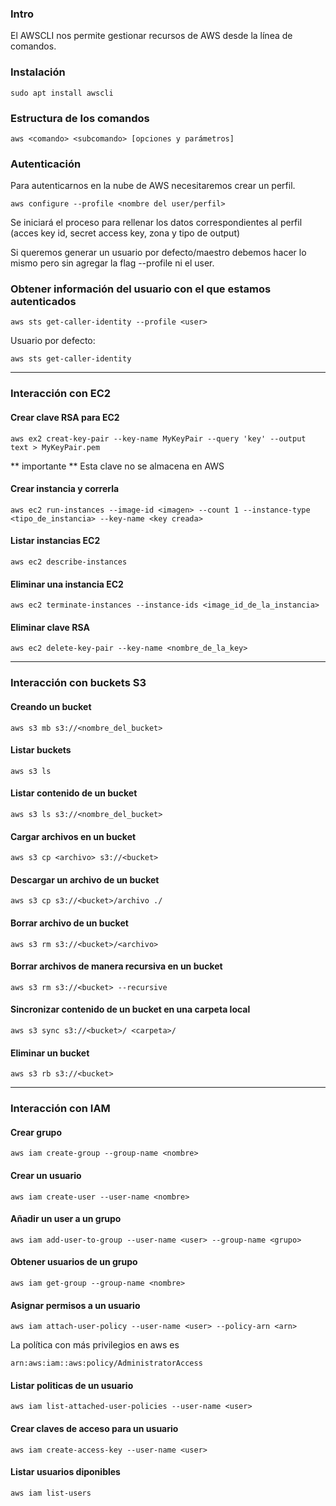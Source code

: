 ### Intro

El AWSCLI nos permite gestionar recursos de AWS desde la línea de comandos.

### Instalación

    sudo apt install awscli
### Estructura de los comandos

    aws <comando> <subcomando> [opciones y parámetros]

### Autenticación
Para autenticarnos en la nube de AWS necesitaremos crear un perfil.

    aws configure --profile <nombre del user/perfil>

Se iniciará el proceso para rellenar los datos correspondientes al perfil (acces key id, secret access key, zona y tipo de output)

Si queremos generar un usuario por defecto/maestro debemos hacer lo mismo pero sin agregar la flag --profile ni el user.

### Obtener información del usuario con el que estamos autenticados

    aws sts get-caller-identity --profile <user>

Usuario por defecto:

    aws sts get-caller-identity

---

### Interacción con EC2

#### Crear clave RSA para EC2

    aws ex2 creat-key-pair --key-name MyKeyPair --query 'key' --output text > MyKeyPair.pem

** importante ** Esta clave no se almacena en AWS

#### Crear instancia y correrla

    aws ec2 run-instances --image-id <imagen> --count 1 --instance-type <tipo_de_instancia> --key-name <key creada>

#### Listar instancias EC2

    aws ec2 describe-instances

#### Eliminar una instancia EC2

    aws ec2 terminate-instances --instance-ids <image_id_de_la_instancia>

#### Eliminar clave RSA

    aws ec2 delete-key-pair --key-name <nombre_de_la_key>

---

### Interacción con buckets S3

#### Creando un bucket

    aws s3 mb s3://<nombre_del_bucket>

#### Listar buckets

    aws s3 ls

#### Listar contenido de un bucket

    aws s3 ls s3://<nombre_del_bucket>

#### Cargar archivos en un bucket

    aws s3 cp <archivo> s3://<bucket>

#### Descargar un archivo de un bucket
    aws s3 cp s3://<bucket>/archivo ./

#### Borrar archivo de un bucket

    aws s3 rm s3://<bucket>/<archivo>
#### Borrar archivos de manera recursiva en un bucket

    aws s3 rm s3://<bucket> --recursive

#### Sincronizar contenido de un bucket en una carpeta local

    aws s3 sync s3://<bucket>/ <carpeta>/
#### Eliminar un bucket

    aws s3 rb s3://<bucket>

---

### Interacción con IAM

#### Crear grupo

    aws iam create-group --group-name <nombre>

#### Crear un usuario

    aws iam create-user --user-name <nombre>

#### Añadir un user a un grupo

    aws iam add-user-to-group --user-name <user> --group-name <grupo>

#### Obtener usuarios de un grupo

    aws iam get-group --group-name <nombre>

#### Asignar permisos a un usuario

    aws iam attach-user-policy --user-name <user> --policy-arn <arn>

La política con más privilegios en aws es

    arn:aws:iam::aws:policy/AdministratorAccess

#### Listar politicas de un usuario

    aws iam list-attached-user-policies --user-name <user>

#### Crear claves de acceso para un usuario

    aws iam create-access-key --user-name <user>

#### Listar usuarios diponibles

    aws iam list-users




